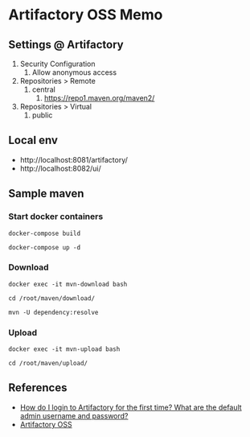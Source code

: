 # Artifactory OSS Memo


## Settings @ Artifactory

1. Security Configuration
    1. Allow anonymous access
1. Repositories > Remote
    1. central
        1. https://repo1.maven.org/maven2/
1. Repositories > Virtual
    1. public


## Local env

- http://localhost:8081/artifactory/
- http://localhost:8082/ui/

## Sample maven

### Start docker containers

    docker-compose build

    docker-compose up -d


### Download

    docker exec -it mvn-download bash

    cd /root/maven/download/

    mvn -U dependency:resolve


### Upload

    docker exec -it mvn-upload bash

    cd /root/maven/upload/




## References

- [How do I login to Artifactory for the first time? What are the default admin username and password?](https://www.jfrog.com/confluence/display/RT12/FAQs#FAQs-HowdoIlogintoArtifactoryforthefirsttime?Whatarethedefaultadminusernameandpassword?)
- [Artifactory OSS](https://www.jfrog.com/confluence/display/RTF5X/Installing+with+Docker)
